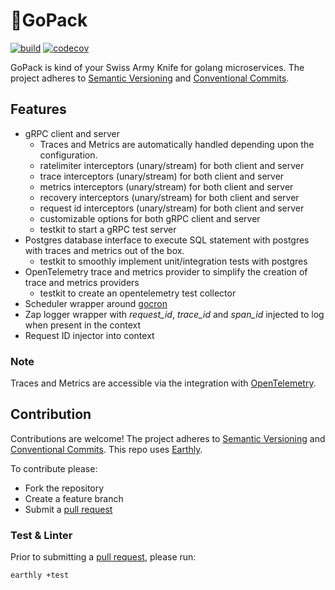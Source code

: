 # 🎒GoPack

[![build](https://img.shields.io/github/actions/workflow/status/Tochemey/gopack/build.yml?branch=main)](https://github.com/Tochemey/gopack/actions/workflows/build.yml)
[![codecov](https://codecov.io/gh/Tochemey/gopack/branch/main/graph/badge.svg?token=LJO3LHe1Ox)](https://codecov.io/gh/Tochemey/gopack)

GoPack is kind of your Swiss Army Knife for golang microservices.
The project adheres to [Semantic Versioning](https://semver.org) and [Conventional Commits](https://www.conventionalcommits.org/en/v1.0.0/).

## Features
- gRPC client and server 
  - Traces and Metrics are automatically handled depending upon the configuration.
  - ratelimiter interceptors (unary/stream) for both client and server
  - trace interceptors (unary/stream) for both client and server
  - metrics interceptors (unary/stream) for both client and server
  - recovery interceptors (unary/stream) for both client and server
  - request id interceptors (unary/stream) for both client and server
  - customizable options for both gRPC client and server
  - testkit to start a gRPC test server
- Postgres database interface to execute SQL statement with postgres with traces and metrics out of the box.
    - testkit to smoothly implement unit/integration tests with postgres
- OpenTelemetry trace and metrics provider to simplify the creation of trace and metrics providers
    - testkit to create an opentelemetry test collector
- Scheduler wrapper around [gocron](https://github.com/go-co-op/gocron)
- Zap logger wrapper with _request_id_, _trace_id_ and _span_id_ injected to log when present in the context
- Request ID injector into context

### Note
Traces and Metrics are accessible via the integration with [OpenTelemetry](https://github.com/open-telemetry/opentelemetry-go).

## Contribution
Contributions are welcome!
The project adheres to [Semantic Versioning](https://semver.org) and [Conventional Commits](https://www.conventionalcommits.org/en/v1.0.0/).
This repo uses [Earthly](https://earthly.dev/get-earthly).

To contribute please:
- Fork the repository
- Create a feature branch
- Submit a [pull request](https://help.github.com/articles/using-pull-requests)

### Test & Linter
Prior to submitting a [pull request](https://help.github.com/articles/using-pull-requests), please run:
```bash
earthly +test
